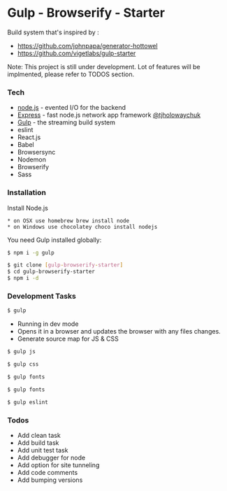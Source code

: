 # Gulp - Browserify - Starter

Build system that's inspired by : 

  - https://github.com/johnpapa/generator-hottowel
  - https://github.com/vigetlabs/gulp-starter

Note: This project is still under development. Lot of features will be implmented, please refer to TODOS section.

### Tech

* [node.js] - evented I/O for the backend
* [Express] - fast node.js network app framework [@tjholowaychuk]
* [Gulp] - the streaming build system
* eslint 
* React.js
* Babel
* Browsersync
* Nodemon
* Browserify
* Sass

### Installation

Install Node.js
```
* on OSX use homebrew brew install node
* on Windows use chocolatey choco install nodejs
```

You need Gulp installed globally:
```sh
$ npm i -g gulp
```

```sh
$ git clone [gulp-browserify-starter]
$ cd gulp-browserify-starter
$ npm i -d
```


### Development Tasks

```sh
$ gulp
```
* Running in dev mode
* Opens it in a browser and updates the browser with any files changes.
* Generate source map for JS & CSS


```sh
$ gulp js
```
```sh
$ gulp css
```
```sh
$ gulp fonts
```
```sh
$ gulp fonts
```
```sh
$ gulp eslint
```

### Todos

 - Add clean task
 - Add build task
 - Add unit test task
 - Add debugger for node
 - Add option for site tunneling
 - Add code comments
 - Add bumping versions

[//]: # (These are reference links used in the body of this note and get stripped out when the markdown processor does its job. There is no need to format nicely because it shouldn't be seen. Thanks SO - http://stackoverflow.com/questions/4823468/store-comments-in-markdown-syntax)


   [gulp-browserify-starter]: <https://github.com/jconiconde/gulp-browserify-starter.git>
   [git-repo-url]: <https://github.com/joemccann/dillinger.git>
   [john gruber]: <http://daringfireball.net>
   [@thomasfuchs]: <http://twitter.com/thomasfuchs>
   [df1]: <http://daringfireball.net/projects/markdown/>
   [marked]: <https://github.com/chjj/marked>
   [Ace Editor]: <http://ace.ajax.org>
   [node.js]: <http://nodejs.org>
   [Twitter Bootstrap]: <http://twitter.github.com/bootstrap/>
   [keymaster.js]: <https://github.com/madrobby/keymaster>
   [jQuery]: <http://jquery.com>
   [@tjholowaychuk]: <http://twitter.com/tjholowaychuk>
   [express]: <http://expressjs.com>
   [AngularJS]: <http://angularjs.org>
   [Gulp]: <http://gulpjs.com>


